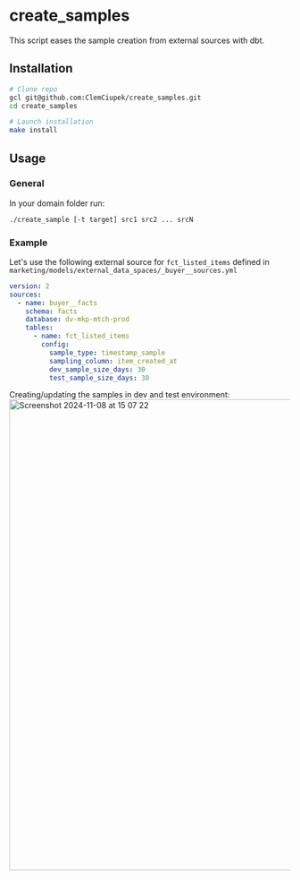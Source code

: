 # create_samples

This script eases the sample creation from external sources with dbt.

## Installation
```sh
# Clone repo
gcl git@github.com:ClemCiupek/create_samples.git
cd create_samples

# Launch installation
make install
```

## Usage
### General
In your domain folder run:
```sh
./create_sample [-t target] src1 src2 ... srcN
```

###  Example
Let's use the following external source for `fct_listed_items` defined in `marketing/models/external_data_spaces/_buyer__sources.yml`
```yml
version: 2
sources:
  - name: buyer__facts
    schema: facts
    database: dv-mkp-mtch-prod
    tables:
      - name: fct_listed_items
        config:
          sample_type: timestamp_sample
          sampling_column: item_created_at
          dev_sample_size_days: 30
          test_sample_size_days: 30
```

Creating/updating the samples in dev and test environment:
<img width="842" alt="Screenshot 2024-11-08 at 15 07 22" src="https://github.com/user-attachments/assets/6a9b0953-a5e4-44f1-b076-ba350fbaaf56">

